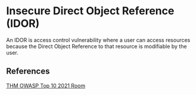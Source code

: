 # Insecure Direct Object Reference (IDOR)

An IDOR is access control vulnerability where a user can access resources because the Direct Object Reference to that resource is modifiable by the user.


## References

[THM OWASP Top 10 2021 Room](https://tryhackme.com/room/owasptop102021)